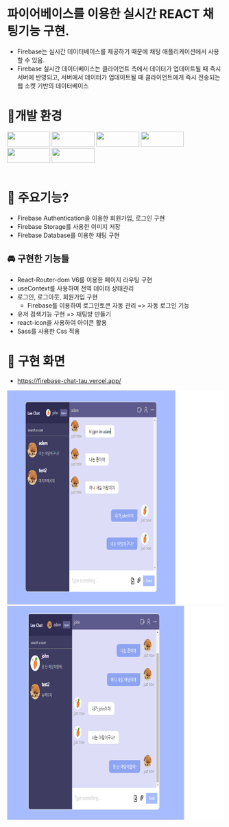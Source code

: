 # 파이어베이스를 이용한 실시간 REACT 채팅기능 구현.
- Firebase는 실시간 데이터베이스를 제공하기 때문에 채팅 애플리케이션에서 사용할 수 있음. 
- Firebase 실시간 데이터베이스는 클라이언트 측에서 데이터가 업데이트될 때 즉시 서버에 반영되고, 서버에서 데이터가 업데이트될 때 클라이언트에게 즉시 전송되는 웹 소켓 기반의 데이터베이스

# 🔐개발 환경

<div>
 <img src="https://img.shields.io/badge/React-61DAFB?style=flat-square&logo=React&logoColor=white"
 width="100px" 
 height="35px"/>
 <img src="https://img.shields.io/badge/GitHub-181717?style=flat-square&logo=GitHub&logoColor=white"
 width="100px"
 height="35px"/>
<img src="https://img.shields.io/badge/Firebase-FFCA28?style=flat-square&logo=firebase&logoColor=white" 
width="100px"
height="35px"/>
<img src="https://img.shields.io/badge/Sass-CC6699?style=flat-square&logo=Sass&logoColor=white"
width="100px"
height="35px"/>
<img src="https://img.shields.io/badge/Vercel-000000?style=flat-square&logo=Vercel&logoColor=white"
width="100px"
height="35px"/>
<img src="https://img.shields.io/badge/Yarn-2C8EBB?style=flat-square&logo=Yarn&logoColor=white"
width="100px"
height="35px"/>

<div>
<Br>

# :apple: 주요기능?

- Firebase Authentication을 이용한 회원가입, 로그인 구현
- Firebase Storage를 사용한 이미지 저장
- Firebase Database를 이용한 채팅 구현

## 🚘 구현한 기능들

- React-Router-dom V6를 이용한 페이지 라우팅 구현
- useContext를 사용하여 전역 데이터 상태관리
- 로그인, 로그아웃, 회원가입 구현
  - Firebase를 이용하여 로그인토큰 자동 관리 => 자동 로그인 기능
- 유저 검색기능 구현 => 채팅방 만들기
- react-icon을 사용하여 아이콘 활용
- Sass를 사용한 Css 적용

# 🐐 구현 화면
- https://firebase-chat-tau.vercel.app/

<img src="./public/jhon.png" width="700px" height="500px">
<img src="./public/adam.png" width="700px" height="500px">
